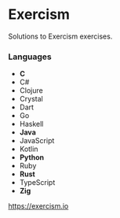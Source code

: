 # Exercism

Solutions to Exercism exercises.

### Languages

 - **C**
 - C#
 - Clojure
 - Crystal
 - Dart
 - Go
 - Haskell
 - **Java**
 - JavaScript
 - Kotlin
 - **Python**
 - Ruby
 - **Rust**
 - TypeScript
 - **Zig**


<https://exercism.io>
